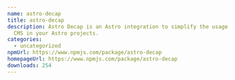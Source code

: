 ```yaml
---
name: astro-decap
title: astro-decap
description: Astro Decap is an Astro integration to simplify the usage of Decap
  CMS in your Astro projects.
categories:
  - uncategorized
npmUrl: https://www.npmjs.com/package/astro-decap
homepageUrl: https://www.npmjs.com/package/astro-decap
downloads: 254
---
```

